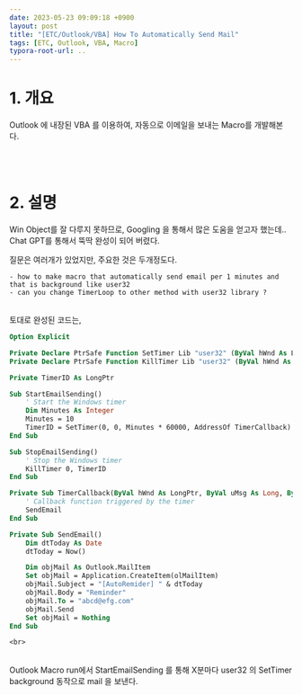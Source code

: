 ```yaml
---
date: 2023-05-23 09:09:18 +0900
layout: post
title: "[ETC/Outlook/VBA] How To Automatically Send Mail"
tags: [ETC, Outlook, VBA, Macro]
typora-root-url: ..
---
```


# 1. 개요

Outlook 에 내장된 VBA 를 이용하여, 자동으로 이메일을 보내는 Macro를 개발해본다.

<br><br>
# 2. 설명

Win Object를 잘 다루지 못하므로, Googling 을 통해서 많은 도움을 얻고자 했는데.. Chat GPT를 통해서 뚝딱 완성이 되어 버렸다.

질문은 여러개가 있었지만, 주요한 것은 두개정도다.

```
- how to make macro that automatically send email per 1 minutes and that is background like user32
- can you change TimerLoop to other method with user32 library ?
```

<br>
토대로 완성된 코드는,

```vb
Option Explicit

Private Declare PtrSafe Function SetTimer Lib "user32" (ByVal hWnd As LongPtr, ByVal nIDEvent As LongPtr, ByVal uElapse As Long, ByVal lpTimerFunc As LongPtr) As LongPtr
Private Declare PtrSafe Function KillTimer Lib "user32" (ByVal hWnd As LongPtr, ByVal nIDEvent As LongPtr) As LongPtr

Private TimerID As LongPtr

Sub StartEmailSending()
    ' Start the Windows timer
    Dim Minutes As Integer
    Minutes = 10
    TimerID = SetTimer(0, 0, Minutes * 60000, AddressOf TimerCallback)
End Sub

Sub StopEmailSending()
    ' Stop the Windows timer
    KillTimer 0, TimerID
End Sub

Private Sub TimerCallback(ByVal hWnd As LongPtr, ByVal uMsg As Long, ByVal nIDEvent As LongPtr, ByVal dwTime As Long)
    ' Callback function triggered by the timer
    SendEmail
End Sub

Private Sub SendEmail()
    Dim dtToday As Date
    dtToday = Now()

    Dim objMail As Outlook.MailItem
    Set objMail = Application.CreateItem(olMailItem)
    objMail.Subject = "[AutoRemider] " & dtToday
    objMail.Body = "Reminder"
    objMail.To = "abcd@efg.com"
    objMail.Send
    Set objMail = Nothing
End Sub

<br>
```

<br>
Outlook Macro run에서 StartEmailSending 를 통해 X분마다 user32 의 SetTimer background 동작으로 mail 을 보낸다.
